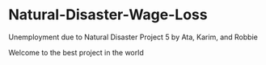 # Natural-Disaster-Wage-Loss
Unemployment due to Natural Disaster Project 5 by Ata, Karim, and Robbie

Welcome to the best project in the world
